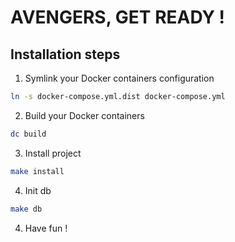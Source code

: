 # AVENGERS, GET READY !

## Installation steps

1. Symlink your Docker containers configuration
```bash
ln -s docker-compose.yml.dist docker-compose.yml
```

2. Build your Docker containers
```bash
dc build
```

3. Install project
```bash
make install
```

4. Init db
```bash
make db
```

4. Have fun !
